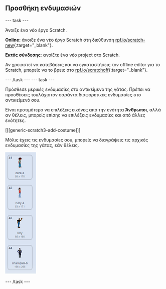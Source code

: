 ## Προσθήκη ενδυμασιών

--- task ---

Άνοιξε ένα νέο έργο Scratch.

**Online:** άνοιξε ένα νέο έργο Scratch στη διεύθυνση [rpf.io/scratch-new](https://rpf.io/scratch-new){:target="_blank"}.

**Eκτός σύνδεσης**: ανοίξτε ένα νέο project στο Scratch.

Αν χρειαστεί να κατεβάσεις και να εγκαταστήσεις τον offline editor για το Scratch, μπορείς να το βρεις στο [rpf.io/scratchoff](https://rpf.io/scratchoff){:target="_blank"}.

--- /task --- --- task ---

Πρόσθεσε μερικές ενδυμασίες στο αντικείμενο της γάτας. Πρέπει να προσθέσεις τουλάχιστον σαράντα διαφορετικές ενδυμασίες στο αντικείμενό σου.

Είναι προτιμότερο να επιλέξεις εικόνες από την ενότητα **Άνθρωποι**, αλλά αν θέλεις, μπορείς επίσης να επιλέξεις ενδυμασίες και από άλλες ενότητες.

[[[generic-scratch3-add-costume]]]

Μόλις έχεις τις ενδυμασίες σου, μπορείς να διαγράψεις τις αρχικές ενδυμασίες της γάτας, εάν θέλεις.

![ενδυμασίες](images/costumes.png)

--- /task ---
